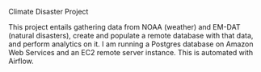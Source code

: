 Climate Disaster Project

This project entails gathering data from NOAA (weather) and EM-DAT (natural disasters), create and populate a remote database with that data, and perform analytics on it. I am running a Postgres database on Amazon Web Services and an EC2 remote server instance. This is automated with Airflow.
